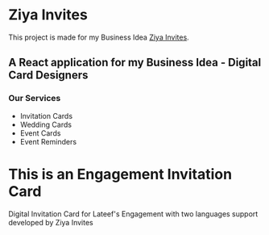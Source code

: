 # Ziya Invites

This project is made for my Business Idea [Ziya Invites](https://ziya-invites.netlify.app/).


## A React application for my Business Idea - Digital Card Designers


### Our Services
- Invitation Cards
- Wedding Cards
- Event Cards
- Event Reminders


# This is an Engagement Invitation Card 
Digital Invitation Card for Lateef's Engagement with two languages support developed by Ziya Invites